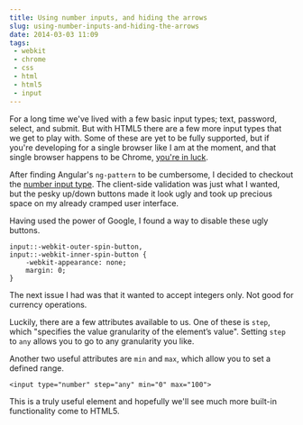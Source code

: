 ---title: Using number inputs, and hiding the arrowsslug: using-number-inputs-and-hiding-the-arrowsdate: 2014-03-03 11:09tags:  - webkit - chrome - css - html - html5 - input---For a long time we've lived with a few basic input types; text, password, select, and submit. But with HTML5 there are a few more input types that we get to play with. Some of these are yet to be fully supported, but if you're developing for a single browser like I am at the moment, and that single browser happens to be Chrome, [you're in luck](http://caniuse.com/input-number).

After finding Angular's `ng-pattern` to be cumbersome, I decided to checkout the [number input type](http://dev.w3.org/html5/markup/input.number.html). The client-side validation was just what I wanted, but the pesky up/down buttons made it look ugly and took up precious space on my already cramped user interface.

Having used the power of Google, I found a way to disable these ugly buttons.

    input::-webkit-outer-spin-button,
    input::-webkit-inner-spin-button {
        -webkit-appearance: none;
        margin: 0;        
    }

The next issue I had was that it wanted to accept integers only. Not good for currency operations. 

Luckily, there are a few attributes available to us. One of these is `step`, which "specifies the value granularity of the element’s value". Setting `step` to `any` allows you to go to any granularity you like. 

Another two useful attributes are `min` and `max`, which allow you to set a defined range.

    <input type="number" step="any" min="0" max="100">

This is a truly useful element and hopefully we'll see much more built-in functionality come to HTML5.

